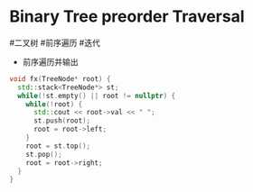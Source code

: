 # Binary Tree preorder Traversal

#二叉树 #前序遍历 #迭代
- 前序遍历并输出

```c++
void fx(TreeNode* root) {
  std::stack<TreeNode*> st;
  while(!st.empty() || root != nullptr) {
    while(!root) {
      std::cout << root->val << " ";
      st.push(root);
      root = root->left;
    }
    root = st.top();
    st.pop();
    root = root->right;
  }
}
```